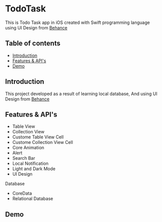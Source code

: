 # TodoTask

This is Todo Task app in iOS created with Swift programming language using UI Design from [Behance](https://www.behance.net/gallery/116968659/To-do-List-Mobile-App?tracking_source=search_projects%7Ctodo%20list%20ui%20design) 

## Table of contents
* [Introduction](#introduction)
* [Features & API's](#technologies)
* [Demo](#demo)


## Introduction <span id="introduction"></span>
This project developed as a result of learning local database, And using UI Design from [Behance](https://www.behance.net/gallery/116968659/To-do-List-Mobile-App?tracking_source=search_projects%7Ctodo%20list%20ui%20design)

## Features & API's <span id="technologies"></span>
- Table View
- Collection View
- Custome Table View Cell
- Custome Collection View Cell
- Core Animation
- Alert
- Search Bar
- Local Notification
- Light and Dark Mode
- UI Design

Database
- CoreData
- Relational Database


## Demo <span id="demo"></span>
